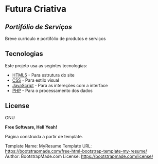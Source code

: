 
# Futura Criativa
## _Portifólio de Serviços_

Breve currículo e portifólio de produtos e serviços

## Tecnologias

Este projeto usa as segintes tecnologias:

- [HTML5] - Para estrutura do site
- [CSS] - Para estilo visual
- [JavaScript] - Para as intereções com a interface
- [PHP] - Para o processamento dos dados

## License

GNU

**Free Software, Hell Yeah!**

Página construída a partir de template.

Template Name: MyResume
Template URL: https://bootstrapmade.com/free-html-bootstrap-template-my-resume/
Author: BootstrapMade.com
License: https://bootstrapmade.com/license/

[//]: # (Referências utilizadas)

   [PHP]: <http://jquery.com>
   [JavaScript]: <https://www.javascript.com>
   [HTML5]: <https://html.spec.whatwg.org/>
   [CSS]: <https://www.w3.org/Style/CSS>
